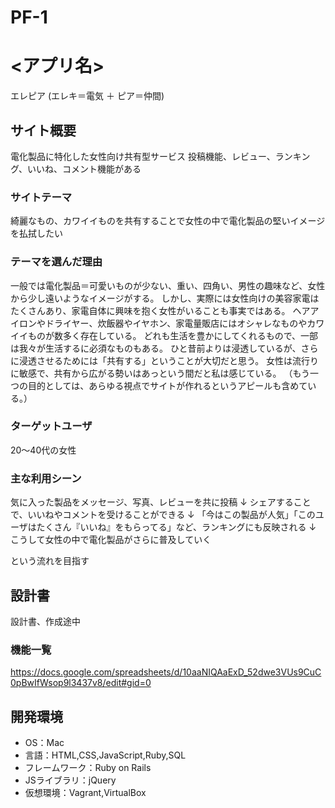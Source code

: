 # PF-1

# <アプリ名>
エレピア
(エレキ＝電気 ＋ ピア＝仲間)

## サイト概要
電化製品に特化した女性向け共有型サービス
投稿機能、レビュー、ランキング、いいね、コメント機能がある

### サイトテーマ
綺麗なもの、カワイイものを共有することで女性の中で電化製品の堅いイメージを払拭したい

### テーマを選んだ理由
一般では電化製品＝可愛いものが少ない、重い、四角い、男性の趣味など、女性から少し遠いようなイメージがする。
しかし、実際には女性向けの美容家電はたくさんあり、家電自体に興味を抱く女性がいることも事実ではある。
ヘアアイロンやドライヤー、炊飯器やイヤホン、家電量販店にはオシャレなものやカワイイものが数多く存在している。
どれも生活を豊かにしてくれるもので、一部は我々が生活するに必須なものもある。
ひと昔前よりは浸透しているが、さらに浸透させるためには「共有する」ということが大切だと思う。
女性は流行りに敏感で、共有から広がる勢いはあっという間だと私は感じている。
（もう一つの目的としては、あらゆる視点でサイトが作れるというアピールも含めている。）

### ターゲットユーザ
20〜40代の女性

### 主な利用シーン
気に入った製品をメッセージ、写真、レビューを共に投稿
↓
シェアすることで、いいねやコメントを受けることができる
↓
「今はこの製品が人気」「このユーザはたくさん『いいね』をもらってる」など、ランキングにも反映される
↓
こうして女性の中で電化製品がさらに普及していく

という流れを目指す

## 設計書
設計書、作成途中

### 機能一覧
https://docs.google.com/spreadsheets/d/10aaNIQAaExD_52dwe3VUs9CuC0pBwIfWsop9l3437v8/edit#gid=0

## 開発環境
- OS：Mac
- 言語：HTML,CSS,JavaScript,Ruby,SQL
- フレームワーク：Ruby on Rails
- JSライブラリ：jQuery
- 仮想環境：Vagrant,VirtualBox

